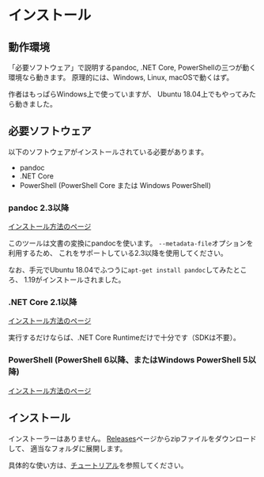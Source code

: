 # インストール

## 動作環境

「必要ソフトウェア」で説明するpandoc, .NET Core, PowerShellの三つが動く環境なら動きます。
原理的には、Windows, Linux, macOSで動くはず。

作者はもっぱらWindows上で使っていますが、
Ubuntu 18.04上でもやってみたら動きました。


## 必要ソフトウェア

以下のソフトウェアがインストールされている必要があります。

* pandoc
* .NET Core
* PowerShell (PowerShell Core または Windows PowerShell)


### pandoc 2.3以降

[インストール方法のページ](https://pandoc.org/installing.html)

このツールは文書の変換にpandocを使います。
`--metadata-file`オプションを利用するため、
これをサポートしている2.3以降を使用してください。

なお、手元でUbuntu 18.04でふつうに`apt-get install pandoc`してみたところ、
1.19がインストールされました。

### .NET Core 2.1以降

[インストール方法のページ](https://dotnet.microsoft.com/download)

実行するだけならば、.NET Core Runtimeだけで十分です（SDKは不要）。

### PowerShell (PowerShell 6以降、またはWindows PowerShell 5以降)

[インストール方法のページ](https://docs.microsoft.com/powershell/scripting/install/installing-powershell)


## インストール

インストーラーはありません。
[Releases](https://github.com/ipponshimeji/PandocUtil/releases/)ページからzipファイルをダウンロードして、
適当なフォルダに展開します。

具体的な使い方は、[チュートリアル](Tutorial.ja.md)を参照してください。
